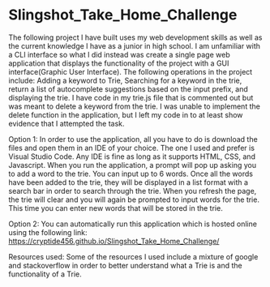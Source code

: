 # Slingshot_Take_Home_Challenge

The following project I have built uses my web development skills as well as the current knowledge I have as a junior in high school. I am unfamiliar with a CLI interface so what I did instead was create a single page web application that displays the functionality of the project with a GUI interface(Graphic User Interface). The following operations in the project include: Adding a keyword to Trie, Searching for a keyword in the trie, return a list of autocomplete suggestions based on the input prefix, and displaying the trie. I have code in my trie.js file that is commented out but was meant to delete a keyword from the trie. I was unable to implement the delete function in the application, but I left my code in to at least show evidence that I attempted the task.

Option 1: In order to use the application, all you have to do is download the files and open them in an IDE of your choice. The one I used and prefer is Visual Studio Code. Any IDE is fine as long as it supports HTML, CSS, and Javascript. When you run the application, a prompt will pop up asking you to add a word to the trie. You can input up to 6 words. Once all the words have been added to the trie, they will be displayed in a list format with a search bar in order to search through the trie. When you refresh the page, the trie will clear and you will again be prompted to input words for the trie. This time you can enter new words that will be stored in the trie.

Option 2: You can automatically run this application which is hosted online using the following link: https://cryptide456.github.io/Slingshot_Take_Home_Challenge/

Resources used: Some of the resources I used include a mixture of google and stackoverflow in order to better understand what a Trie is and the functionality of a Trie.
